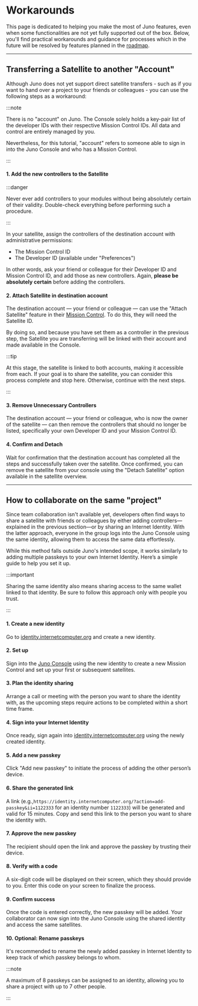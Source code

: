 # Workarounds

This page is dedicated to helping you make the most of Juno features, even when some functionalities are not yet fully supported out of the box. Below, you'll find practical workarounds and guidance for processes which in the future will be resolved by features planned in the [roadmap](../white-paper/roadmap.mdx).

---

## Transferring a Satellite to another "Account"

Although Juno does not yet support direct satellite transfers - such as if you want to hand over a project to your friends or colleagues - you can use the following steps as a workaround:

:::note

There is no "account" on Juno. The Console solely holds a key-pair list of the developer IDs with their respective Mission Control IDs. All data and control are entirely managed by you.

Nevertheless, for this tutorial, "account" refers to someone able to sign in into the Juno Console and who has a Mission Control.

:::

#### 1. Add the new controllers to the Satellite

:::danger

Never ever add controllers to your modules without being absolutely certain of their validity. Double-check everything before performing such a procedure.

:::

In your satellite, assign the controllers of the destination account with administrative permissions:

- The Mission Control ID
- The Developer ID (available under "Preferences")

In other words, ask your friend or colleague for their Developer ID and Mission Control ID, and add those as new controllers. Again, **please be absolutely certain** before adding the controllers.

#### 2. Attach Satellite in destination account

The destination account — your friend or colleague — can use the "Attach Satellite" feature in their [Mission Control](https://console.juno.build/mission-control/). To do this, they will need the Satellite ID.

By doing so, and because you have set them as a controller in the previous step, the Satellite you are transferring will be linked with their account and made available in the Console.

:::tip

At this stage, the satellite is linked to both accounts, making it accessible from each. If your goal is to share the satellite, you can consider this process complete and stop here. Otherwise, continue with the next steps.

:::

#### 3. Remove Unnecessary Controllers

The destination account — your friend or colleague, who is now the owner of the satellite — can then remove the controllers that should no longer be listed, specifically your own Developer ID and your Mission Control ID.

#### 4. Confirm and Detach

Wait for confirmation that the destination account has completed all the steps and successfully taken over the satellite. Once confirmed, you can remove the satellite from your console using the "Detach Satellite" option available in the satellite overview.

---

## How to collaborate on the same "project"

Since team collaboration isn't available yet, developers often find ways to share a satellite with friends or colleagues by either adding controllers—explained in the previous section—or by sharing an Internet Identity. With the latter approach, everyone in the group logs into the Juno Console using the same identity, allowing them to access the same data effortlessly.

While this method falls outside Juno's intended scope, it works similarly to adding multiple passkeys to your own Internet Identity. Here’s a simple guide to help you set it up.

:::important

Sharing the same identity also means sharing access to the same wallet linked to that identity. Be sure to follow this approach only with people you trust.

:::

#### 1. Create a new identity

Go to [identity.internetcomputer.org](https://identity.internetcomputer.org) and create a new identity.

#### 2. Set up

Sign into the [Juno Console](https://console.juno.build) using the new identity to create a new Mission Control and set up your first or subsequent satellites.

#### 3. Plan the identity sharing

Arrange a call or meeting with the person you want to share the identity with, as the upcoming steps require actions to be completed within a short time frame.

#### 4. Sign into your Internet Identity

Once ready, sign again into [identity.internetcomputer.org](https://identity.internetcomputer.org) using the newly created identity.

#### 5. Add a new passkey

Click "Add new passkey" to initiate the process of adding the other person’s device.

#### 6. Share the generated link

A link (e.g.,`https://identity.internetcomputer.org/?action=add-passkey&ii=1122333` for an identity number `1122333`) will be generated and valid for 15 minutes. Copy and send this link to the person you want to share the identity with.

#### 7. Approve the new passkey

The recipient should open the link and approve the passkey by trusting their device.

#### 8. Verify with a code

A six-digit code will be displayed on their screen, which they should provide to you. Enter this code on your screen to finalize the process.

#### 9. Confirm success

Once the code is entered correctly, the new passkey will be added. Your collaborator can now sign into the Juno Console using the shared identity and access the same satellites.

#### 10. Optional: Rename passkeys

It's recommended to rename the newly added passkey in Internet Identity to keep track of which passkey belongs to whom.

:::note

A maximum of 8 passkeys can be assigned to an identity, allowing you to share a project with up to 7 other people.

:::
